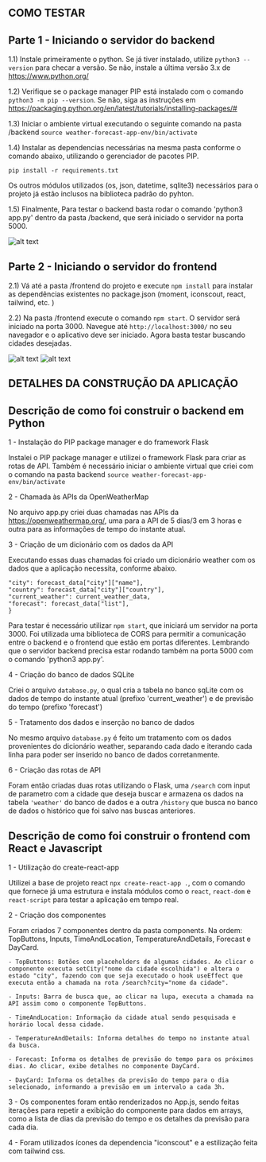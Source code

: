 ## COMO TESTAR

## Parte 1 - Iniciando o servidor do backend

1.1) Instale primeiramente o python. Se já tiver instalado, utilize `python3 --version` para checar a versão. Se não, instale a última versão 3.x de https://www.python.org/

1.2) Verifique se o package manager PIP está instalado com o comando `python3 -m pip --version`. Se não, siga as instruções em https://packaging.python.org/en/latest/tutorials/installing-packages/#

1.3) Iniciar o ambiente virtual executando o seguinte comando na pasta /backend `source weather-forecast-app-env/bin/activate`

1.4) Instalar as dependencias necessárias na mesma pasta conforme o comando abaixo, utilizando o gerenciador de pacotes PIP.

`pip install -r requirements.txt`

Os outros módulos utilizados (os, json, datetime, sqlite3) necessários para o projeto já estão inclusos na biblioteca padrão do pyhton.

1.5) Finalmente, Para testar o backend basta rodar o comando 'python3 app.py' dentro da pasta /backend, que será iniciado o servidor na porta 5000.

![alt text](image.png)

## Parte 2 - Iniciando o servidor do frontend

2.1) Vá até a pasta /frontend do projeto e execute `npm install` para instalar as dependências existentes no package.json (moment, iconscout, react, tailwind, etc. )

2.2) Na pasta /frontend execute o comando `npm start`. O servidor será iniciado na porta 3000. Navegue até `http://localhost:3000/` no seu navegador e o aplicativo deve ser iniciado. Agora basta testar buscando cidades desejadas.

![alt text](image-3.png) ![alt text](image-4.png)

## DETALHES DA CONSTRUÇÃO DA APLICAÇÃO

## Descrição de como foi construir o backend em Python

1 - Instalação do PIP package manager e do framework Flask

Instalei o PIP package manager e utilizei o framework Flask para criar as rotas de API. Também é necessário iniciar o ambiente virtual que criei com o comando na pasta backend `source weather-forecast-app-env/bin/activate`

2 - Chamada às APIs da OpenWeatherMap

No arquivo app.py criei duas chamadas nas APIs da https://openweathermap.org/, uma para a API de 5 dias/3 em 3 horas e outra para as informações de tempo do instante atual.

3 - Criação de um dicionário com os dados da API

Executando essas duas chamadas foi criado um dicionário weather com os dados que a aplicação necessita, conforme abaixo.

```weather = {
"city": forecast_data["city"]["name"],
"country": forecast_data["city"]["country"],
"current_weather": current_weather_data,
"forecast": forecast_data["list"],
}
```

Para testar é necessário utilizar `npm start`, que iniciará um servidor na porta 3000. Foi utilizada uma biblioteca de CORS para permitir a comunicação entre o backend e o frontend que estão em portas diferentes. Lembrando que o servidor backend precisa estar rodando também na porta 5000 com o comando 'python3 app.py'.

4 - Criação do banco de dados SQLite

Criei o arquivo `database.py`, o qual cria a tabela no banco sqLite com os dados de tempo do instante atual (prefixo 'current_weather') e de previsão do tempo (prefixo 'forecast')

5 - Tratamento dos dados e inserção no banco de dados

No mesmo arquivo `database.py` é feito um tratamento com os dados provenientes do dicionário weather, separando cada dado e iterando cada linha para poder ser inserido no banco de dados corretanmente.

6 - Criação das rotas de API

Foram então criadas duas rotas utilizando o Flask, uma `/search` com input de parametro com a cidade que deseja buscar e armazena os dados na tabela `'weather'` do banco de dados e a outra `/history` que busca no banco de dados o histórico que foi salvo nas buscas anteriores.

## Descrição de como foi construir o frontend com React e Javascript

1 - Utilização do create-react-app

Utilizei a base de projeto react `npx create-react-app .`, com o comando que fornece já uma estrutura e instala módulos como o `react`, `react-dom` e `react-script` para testar a aplicação em tempo real.

2 - Criação dos componentes

Foram criados 7 componentes dentro da pasta components. Na ordem: TopButtons, Inputs, TimeAndLocation, TemperatureAndDetails, Forecast e DayCard.

    - TopButtons: Botões com placeholders de algumas cidades. Ao clicar o componente executa setCity("nome da cidade escolhida") e altera o estado "city", fazendo com que seja executado o hook useEffect que executa então a chamada na rota /search?city="nome da cidade".

    - Inputs: Barra de busca que, ao clicar na lupa, executa a chamada na API assim como o componente TopButtons.

    - TimeAndLocation: Informação da cidade atual sendo pesquisada e horário local dessa cidade.

    - TemperatureAndDetails: Informa detalhes do tempo no instante atual da busca.

    - Forecast: Informa os detalhes de previsão do tempo para os próximos dias. Ao clicar, exibe detalhes no componente DayCard.

    - DayCard: Informa os detalhes da previsão do tempo para o dia selecionado, informando a previsão em um intervalo a cada 3h.

3 - Os componentes foram então renderizados no App.js, sendo feitas iterações para repetir a exibição do componente para dados em arrays, como a lista de dias da previsão do tempo e os detalhes da previsão para cada dia.

4 - Foram utilizados ícones da dependencia "iconscout" e a estilização feita com tailwind css.
